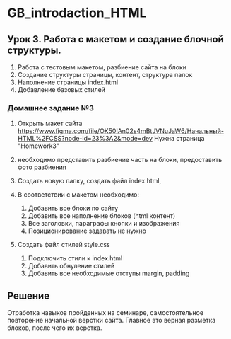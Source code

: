 # GB_introdaction_HTML

## Урок 3. Работа с макетом и создание блочной структуры.

1. Работа с тестовым макетом, разбиение сайта на блоки
2. Создание структуры страницы, контент, структура папок
3. Наполнение страницы index.html
4. Добавление базовых стилей

### Домашнее задание №3

1. Открыть макет сайта https://www.figma.com/file/OK50IAn02s4mBtJVNuJaW6/Начальный-HTML%2FCSS?node-id=23%3A2&mode=dev Нужна страница "Homework3"
2. необходимо представить разбиение часть на блоки, предоставить фото разбиения
3. Создать новую папку, создать файл index.html, 
4. В соответствии с макетом необходимо:
    1. Добавить все блоки по сайту
    2. Добавить все наполнение блоков (html контент)
    3. Все заголовки, параграфы кнопки и изображения
    4. Позиционирование задавать не нужно

5. Создать файл стилей style.css
    1. Подключить стили к index.html
    2. Добавить обнуление стилей
    3. Добавить все необходимые отступы margin, padding

## Решение

Отработка навыков пройденных на семинаре, самостоятельное повторение начальной верстки сайта. Главное это верная разметка блоков, после чего их верстка.


